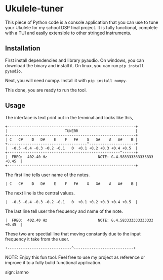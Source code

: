 # Ukulele-tuner
This piece of Python code is a console application that you can use to tune your Ukulele for my school DSP final project. It is fully functional, complete with a TUI and easily extensible to other stringed instruments.

## Installation
First install dependencies and library pyaudio. On windows, you can download the binary and install it. On linux, you can run `pip install pyaudio`.

Next, you will need numpy. Install it with `pip install numpy`. 

This done, you are ready to run the tool.

## Usage
The interface is text print out in the terminal and looks like this,

```
+----------------------------------------------------------+
|                          TUNERR                          |
+----------------------------------------------------------+
| C   C#    D   D#    E    F   F#    G   G#    A   A#    B |
+------------------------------------^---------------------+
|  -0.5 -0.4 -0.3 -0.2 -0.1   0  +0.1 +0.2 +0.3 +0.4 +0.5  |
+---------------------------------------------------^------+
|  FREQ:  402.40 Hz                       NOTE: G.4.583333333333333 +0.45  |
+----------------------------------------------------------+
```


 
The first line tells user name of the notes.

```
| C   C#    D   D#    E    F   F#    G   G#    A   A#    B |
```
    
The next line is the central values.

```
|  -0.5 -0.4 -0.3 -0.2 -0.1   0  +0.1 +0.2 +0.3 +0.4 +0.5  |
```

The last line tell user the frequency and name of the note.

```
|  FREQ:  402.40 Hz                       NOTE: G.4.583333333333333 +0.45  |
```

These two are spectial line that moving constantly due to the input frequency it take from the user.

```
+-----------------------------^---------------------------+
```

NOTE: Enjoy this fun tool. Feel free to use my project as reference or improve it to a fully bulid functional application.

sign: iamno
